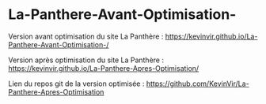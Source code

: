 # La-Panthere-Avant-Optimisation-
Version avant optimisation du site La Panthère : <a href='https://kevinvir.github.io/La-Panthere-Avant-Optimisation-/'>https://kevinvir.github.io/La-Panthere-Avant-Optimisation-/</a>


Version après optimisation du site La Panthère :
<a href='https://kevinvir.github.io/La-Panthere-Apres-Optimisation/'>https://kevinvir.github.io/La-Panthere-Apres-Optimisation/</a>

Lien du repos git de la version optimisée :
<a href='https://github.com/KevinVir/La-Panthere-Apres-Optimisation'>https://github.com/KevinVir/La-Panthere-Apres-Optimisation</a>
